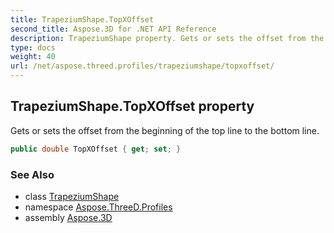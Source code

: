 ```yaml
---
title: TrapeziumShape.TopXOffset
second_title: Aspose.3D for .NET API Reference
description: TrapeziumShape property. Gets or sets the offset from the beginning of the top line to the bottom line
type: docs
weight: 40
url: /net/aspose.threed.profiles/trapeziumshape/topxoffset/
---
```

## TrapeziumShape.TopXOffset property

Gets or sets the offset from the beginning of the top line to the bottom line.

```csharp
public double TopXOffset { get; set; }
```

### See Also

* class [TrapeziumShape](../)
* namespace [Aspose.ThreeD.Profiles](../../../aspose.threed.profiles/)
* assembly [Aspose.3D](../../../)


